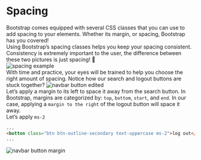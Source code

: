 # Spacing
Bootstrap comes equipped with several CSS classes that you can use to add spacing to your elements. Whether its margin, or spacing, Bootstrap has you covered!
<br/>
Using Bootstrap’s spacing classes helps you keep your spacing consistent. Consistency is extremely important to the user, the difference between these two pictures is just spacing! 🤯
<br/>
![spacing example](https://user-images.githubusercontent.com/18662979/155178824-32eb7ac9-42d7-4790-9be7-7c7df180e0be.JPG)
<br/>
With time and practice, your eyes will be trained to help you choose the right amount of spacing.
Notice how our search and logout buttons are stuck together?
![navbar button edited](https://user-images.githubusercontent.com/18662979/155175838-a7d75afc-1a8c-4384-99af-9bd8c5a6b53b.png)
<br/>
Let’s apply a margin to its left to space it away from the search button.
In Bootstrap, margins are categorized by: `top`, `bottom`, `start`, and `end`. In our case, applying a `margin to the right` of the logout button will space it away.
<br/>
Let’s apply `ms-2`
```html
...
<button class="btn btn-outline-secondary text-uppercase ms-2">log out</button>
...
```
![navbar button margin](https://user-images.githubusercontent.com/18662979/155180164-a4d2d1fd-eabf-4723-be24-b5872a6789d1.png)

